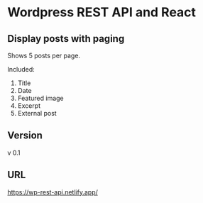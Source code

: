 # Wordpress REST API and React

## Display posts with paging

Shows 5 posts per page.

Included:

1. Title
2. Date
3. Featured image
4. Excerpt
5. External post

## Version

v 0.1

## URL

https://wp-rest-api.netlify.app/
